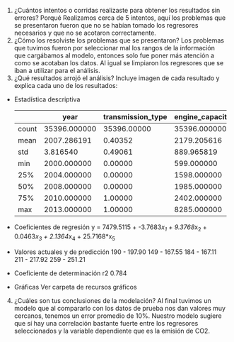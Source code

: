 1. ¿Cuántos intentos o corridas realizaste para obtener los resultados sin errores? Porqué
   Realizamos cerca de 5 intentos, aquí los problemas que se presentaron fueron que no se habían tomado
   los regresores necesarios y que no se acotaron correctamente.
2. ¿Cómo los resolviste los problemas que se presentaron?
  Los problemas que tuvimos fueron por seleccionar mal los rangos de la información que cargábamos al modelo,
  entonces solo fue poner más atención a como se acotaban los datos. Al igual se limpiaron los regresores que se
  iban a utilizar para el análisis.
3. ¿Qué resultados arrojó el análisis? Incluye imagen de cada resultado y explica cada uno de los resultados:
  - Estadística descriptiva
  
    |      | year              | transmission_type | engine_capacity | noise_level   | fuel_type    |
    | ---- | ----------------- | ----------------- | --------------- | ------------- | ------------ |
    | count| 35396.000000      | 35396.00000       | 35396.000000    | 35396.000000  | 35396.000000 |
    | mean |  2007.286191      |     0.40352       | 2179.205616     | 72.141523     | 0.612442     |
    | std  |     3.816540      |     0.49061       | 889.965819      | 1.817418      | 0.487200     |
    | min  |  2000.000000      |     0.00000       | 599.000000      | 0.200000      | 0.000000     |
    | 25%  |  2004.000000      |     0.00000       | 1598.000000     | 71.000000     | 0.000000     |
    | 50%  |  2008.000000      |     0.00000       | 1985.000000     | 72.000000     | 1.000000     |
    | 75%  |  2010.000000      |     1.00000       | 2402.000000     | 73.300000     | 1.000000     |  
    | max  |  2013.000000      |     1.00000       | 8285.000000     | 83.000000     | 1.000000     |
  - Coeficientes de regresión
      y = 7479.5115 + -3.7683*x<sub>1</sub> + 9.3768*x<sub>2</sub> + 0.0463*x<sub>3</sub> + 2.1364*x<sub>4</sub> + 25.7168*x<sub>5</sub>

  - Valores actuales y de predicción
      190 - 197.90
      149 - 167.55
      184 - 167.11
      211 - 217.92
      259 - 251.21

  - Coeficiente de determinación r2
      0.784

  - Gráficas
      Ver carpeta de recursos gráficos

4. ¿Cuáles son tus conclusiones de la modelación?
    Al final tuvimos un modelo que al compararlo con los datos de prueba nos dan valores
    muy cercanos, tenemos un error promedio de 10%. Nuestro modelo sugiere que sí hay una 
    correlación bastante fuerte entre los regresores seleccionados y la variable dependiente
    que es la emisión de CO2.
    
